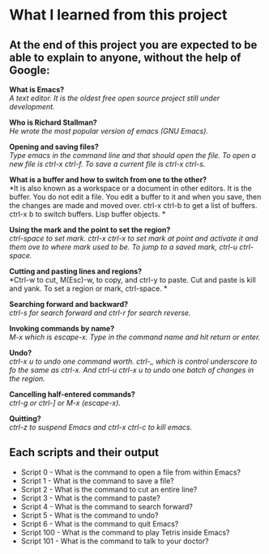 # What I learned from this project  
At the end of this project you are expected to be able to explain to anyone, without the help of Google:  
---   

**What is Emacs?**  
*A text editor. It is the oldest free open source project still under development.*  

**Who is Richard Stallman?**  
*He wrote the most popular version of emacs (GNU Emacs).*  

**Opening and saving files?**  
*Type emacs <FILENAME> in the command line and that should open the file. To open a new file is ctrl-x ctrl-f. To save a current file is ctrl-x ctrl-s.*  

**What is a buffer and how to switch from one to the other?**  
*It is also known as a workspace or a document in other editors. It is the buffer. You do not edit a file. You edit a buffer to it and when you save, then the changes are made and moved over. ctrl-x ctrl-b to get a list of buffers. ctrl-x b to switch buffers. Lisp buffer objects. *  

**Using the mark and the point to set the region?**  
*ctrl-space to set mark. ctrl-x ctrl-x to set mark at point and activate it and them ove to where mark used to be. To jump to a saved mark, ctrl-u ctrl-space.*  

**Cutting and pasting lines and regions?**  
*Ctrl-w to cut, M(Esc)-w, to copy, and ctrl-y to paste. Cut and paste is kill and yank. To set a region or mark, ctrl-space. *  

**Searching forward and backward?**  
*ctrl-s for search forward and ctrl-r for search reverse.*  

**Invoking commands by name?**  
*M-x which is escape-x. Type in the command name and hit return or enter.*  

**Undo?**  
*ctrl-x u to undo one command worth. ctrl-_ which is control underscore to fo the same as ctrl-x. And ctrl-u ctrl-x u to undo one batch of changes in the region.*  

**Cancelling half-entered commands?**  
*ctrl-g or ctrl-] or M-x (escape-x).*  

**Quitting?**  
*ctrl-z to suspend Emacs and ctrl-x ctrl-c to kill emacs.*  


## Each scripts and their output  
* Script 0 - What is the command to open a file from within Emacs?  
* Script 1 - What is the command to save a file?  
* Script 2 - What is the command to cut an entire line?  
* Script 3 - What is the command to paste?  
* Script 4 - What is the command to search forward?  
* Script 5 - What is the command to undo?  
* Script 6 - What is the command to quit Emacs?  
* Script 100 - What is the command to play Tetris inside Emacs?  
* Script 101 - What is the command to talk to your doctor?  


